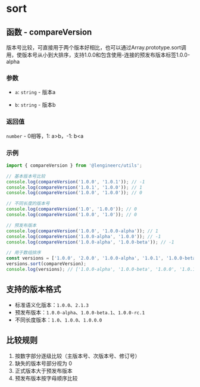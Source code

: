 # sort

## 函数 - compareVersion

版本号比较，可直接用于两个版本好相比，也可以通过Array.prototype.sort调用，使版本号从小到大排序，支持1.0.0和包含使用-连接的预发布版本标签1.0.0-alpha

### 参数

- `a`: `string` - 版本a

- `b`: `string` - 版本b

### 返回值

`number` - 0相等，1: a>b，-1: b<a

### 示例

```typescript
import { compareVersion } from '@lengineerc/utils';

// 基本版本号比较
console.log(compareVersion('1.0.0', '1.0.1')); // -1
console.log(compareVersion('1.0.1', '1.0.0')); // 1
console.log(compareVersion('1.0.0', '1.0.0')); // 0

// 不同长度的版本号
console.log(compareVersion('1.0', '1.0.0')); // 0
console.log(compareVersion('1.0.0', '1.0')); // 0

// 预发布版本
console.log(compareVersion('1.0.0', '1.0.0-alpha')); // 1
console.log(compareVersion('1.0.0-alpha', '1.0.0')); // -1
console.log(compareVersion('1.0.0-alpha', '1.0.0-beta')); // -1

// 用于数组排序
const versions = ['1.0.0', '2.0.0', '1.0.0-alpha', '1.0.1', '1.0.0-beta'];
versions.sort(compareVersion);
console.log(versions); // ['1.0.0-alpha', '1.0.0-beta', '1.0.0', '1.0.1', '2.0.0']
```

## 支持的版本格式

- 标准语义化版本：`1.0.0`、`2.1.3`
- 预发布版本：`1.0.0-alpha`、`1.0.0-beta.1`、`1.0.0-rc.1`
- 不同长度版本：`1.0`、`1.0.0`、`1.0.0.0`

## 比较规则

1. 按数字部分逐级比较（主版本号、次版本号、修订号）
2. 缺失的版本号部分视为 0
3. 正式版本大于预发布版本
4. 预发布版本按字母顺序比较
